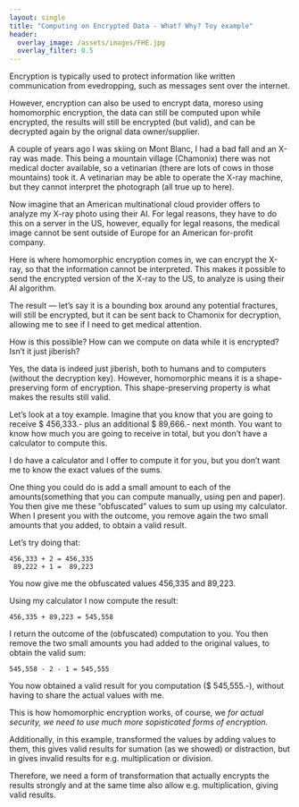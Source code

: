 ```yaml
---
layout: single
title: "Computing on Encrypted Data - What? Why? Toy example"
header:
  overlay_image: /assets/images/FHE.jpg
  overlay_filter: 0.5
---
```

Encryption is typically used to protect information like written communication from evedropping, such as messages sent over the internet.

However, encryption can also be used to encrypt data, moreso using homomorphic encryption, the data can still be computed upon while encrypted, the results will still be encrypted (but valid), and can be decrypted again by the orignal data owner/supplier.

A couple of years ago I was skiing on Mont Blanc, I had a bad fall and an X-ray was made. This being a mountain village (Chamonix) there was not medical docter available, so a vetinarian (there are lots of cows in those mountains) took it. A vetinarian may be able to operate the X-ray machine, but they cannot interpret the photograph (all true up to here).

Now imagine that an American multinational cloud provider offers to analyze my X-ray photo using their AI. For legal reasons, they have to do this on a server in the US, however, equally for legal reasons, the medical image cannot be sent outside of Europe for an American for-profit company.

Here is where homomorphic encryption comes in, we can encrypt the X-ray, so that the information cannot be interpreted. This makes it possible to send the encrypted version of the X-ray to the US, to analyze is using their AI algorithm.

The result — let’s say it is a bounding box around any potential fractures, will still be encrypted, but it can be sent back to Chamonix for decryption, allowing me to see if I need to get medical attention.

How is this possible? How can we compute on data while it is encrypted? Isn’t it just jiberish?

Yes, the data is indeed just jiberish, both to humans and to computers (without the decryption key). However, homomorphic means it is a shape-preserving form of encryption. This shape-preserving property is what makes the results still valid.

Let’s look at a toy example. Imagine that you know that you are going to receive $ 456,333.- plus an additional $ 89,666.- next month. You want to know how much you are going to receive in total, but you don’t have a calculator to compute this.

I do have a calculator and I offer to compute it for you, but you don’t want me to know the exact values of the sums.

One thing you could do is add a small amount to each of the amounts(something that you can compute manually, using pen and paper). You then give me these “obfuscated” values to sum up using my calculator. When I present you with the outcome, you remove again the two small amounts that you added, to obtain a valid result.

Let’s try doing that:

```
456,333 + 2 = 456,335
 89,222 + 1 =  89,223
```

You now give me the obfuscated values 456,335 and 89,223.

Using my calculator I now compute the result:

```
456,335 + 89,223 = 545,558
```

I return the outcome of the (obfuscated) computation to you. You then remove the two small amounts you had added to the original values, to obtain the valid sum:

```
545,558 - 2 - 1 = 545,555
```

You now obtained a valid result for you computation ($ 545,555.-), without having to share the actual values with me.

This is how homomorphic encryption works, of course, we *for actual security, we need to use much more sopisticated forms of encryption*.

Additionally, in this example, transformed the values by adding values to them, this gives valid results for sumation (as we showed) or distraction, but in gives invalid results for e.g. multiplication or division.

Therefore, we need a form of transformation that actually encrypts the results strongly and at the same time also allow e.g. multiplication, giving valid results.

